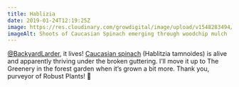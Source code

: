 ```yaml
---
title: Hablizia
date: 2019-01-24T12:19:25Z
image: https://res.cloudinary.com/growdigital/image/upload/v1548283494/hablizia-36B9586C.jpg
imageAlt: Shoots of Caucasian Spinach emerging through woodchip mulch
---
```


[@BackyardLarder](https://mobile.twitter.com/BackyardLarder), it lives! [Caucasian spinach](http://www.edimentals.com/blog/?tag=hablitzia-tamnoides) (Hablitzia tamnoides) is alive and apparently thriving under the broken guttering. I’ll move it up to The Greenery in the forest garden when it’s grown a bit more. Thank you, purveyor of Robust Plants! 🙂
